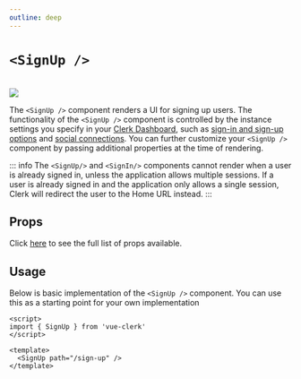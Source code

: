 ```yaml
---
outline: deep
---
```


# `<SignUp />`

<br />
<img src="https://clerk.com/_next/image?url=%2F_next%2Fstatic%2Fmedia%2F_docs%2Fmain%2Fui-components%2Fsign-up.svg&w=1080&q=75" />

The `<SignUp />` component renders a UI for signing up users. The functionality of the `<SignUp />` component is controlled by the instance settings you specify in your [Clerk Dashboard](https://dashboard.clerk.com), such as [sign-in and sign-up options](https://clerk.com/docs/authentication/configuration/sign-up-sign-in-options) and [social connections](https://clerk.com/docs/authentication/social-connections/overview). You can further customize your `<SignUp />` component by passing additional properties at the time of rendering.

::: info
The `<SignUp/>` and `<SignIn/>` components cannot render when a user is already signed in, unless the application allows multiple sessions. If a user is already signed in and the application only allows a single session, Clerk will redirect the user to the Home URL instead.
:::

## Props

Click [here](https://clerk.com/docs/components/authentication/sign-up#properties) to see the full list of props available.

## Usage

Below is basic implementation of the `<SignUp />` component. You can use this as a starting point for your own implementation

```vue
<script>
import { SignUp } from 'vue-clerk'
</script>

<template>
  <SignUp path="/sign-up" />
</template>
```
